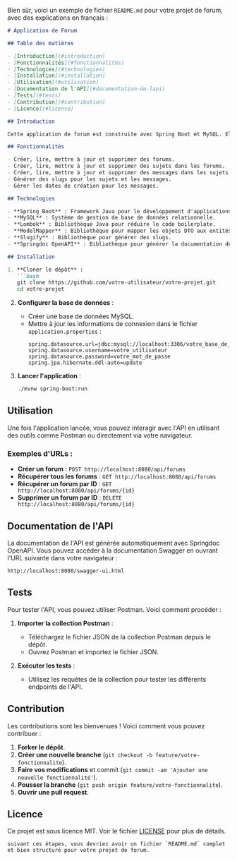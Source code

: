 Bien sûr, voici un exemple de fichier `README.md` pour votre projet de forum, avec des explications en français :

```markdown
# Application de Forum

## Table des matières

- [Introduction](#introduction)
- [Fonctionnalités](#fonctionnalités)
- [Technologies](#technologies)
- [Installation](#installation)
- [Utilisation](#utilisation)
- [Documentation de l'API](#documentation-de-lapi)
- [Tests](#tests)
- [Contribution](#contribution)
- [Licence](#licence)

## Introduction

Cette application de forum est construite avec Spring Boot et MySQL. Elle permet aux utilisateurs de créer des forums, des sujets et des messages. L'application fournit une API RESTful pour interagir avec le forum.

## Fonctionnalités

- Créer, lire, mettre à jour et supprimer des forums.
- Créer, lire, mettre à jour et supprimer des sujets dans les forums.
- Créer, lire, mettre à jour et supprimer des messages dans les sujets.
- Générer des slugs pour les sujets et les messages.
- Gérer les dates de création pour les messages.

## Technologies

- **Spring Boot** : Framework Java pour le développement d'applications web.
- **MySQL** : Système de gestion de base de données relationnelle.
- **Lombok** : Bibliothèque Java pour réduire le code boilerplate.
- **ModelMapper** : Bibliothèque pour mapper les objets DTO aux entités.
- **Slugify** : Bibliothèque pour générer des slugs.
- **Springdoc OpenAPI** : Bibliothèque pour générer la documentation de l'API.

## Installation

1. **Cloner le dépôt** :
   ```bash
   git clone https://github.com/votre-utilisateur/votre-projet.git
   cd votre-projet
   ```

2. **Configurer la base de données** :
    - Créer une base de données MySQL.
    - Mettre à jour les informations de connexion dans le fichier `application.properties` :
      ```properties
      spring.datasource.url=jdbc:mysql://localhost:3306/votre_base_de_donnees
      spring.datasource.username=votre_utilisateur
      spring.datasource.password=votre_mot_de_passe
      spring.jpa.hibernate.ddl-auto=update
      ```

3. **Lancer l'application** :
   ```bash
   ./mvnw spring-boot:run
   ```

## Utilisation

Une fois l'application lancée, vous pouvez interagir avec l'API en utilisant des outils comme Postman ou directement via votre navigateur.

### Exemples d'URLs :

- **Créer un forum** : `POST http://localhost:8080/api/forums`
- **Récupérer tous les forums** : `GET http://localhost:8080/api/forums`
- **Récupérer un forum par ID** : `GET http://localhost:8080/api/forums/{id}`
- **Supprimer un forum par ID** : `DELETE http://localhost:8080/api/forums/{id}`

## Documentation de l'API

La documentation de l'API est générée automatiquement avec Springdoc OpenAPI. Vous pouvez accéder à la documentation Swagger en ouvrant l'URL suivante dans votre navigateur :

```
http://localhost:8080/swagger-ui.html
```

## Tests

Pour tester l'API, vous pouvez utiliser Postman. Voici comment procéder :

1. **Importer la collection Postman** :
    - Téléchargez le fichier JSON de la collection Postman depuis le dépôt.
    - Ouvrez Postman et importez le fichier JSON.

2. **Exécuter les tests** :
    - Utilisez les requêtes de la collection pour tester les différents endpoints de l'API.

## Contribution

Les contributions sont les bienvenues ! Voici comment vous pouvez contribuer :

1. **Forker le dépôt**.
2. **Créer une nouvelle branche** (`git checkout -b feature/votre-fonctionnalite`).
3. **Faire vos modifications** et commit (`git commit -am 'Ajouter une nouvelle fonctionnalité'`).
4. **Pousser la branche** (`git push origin feature/votre-fonctionnalite`).
5. **Ouvrir une pull request**.

## Licence

Ce projet est sous licence MIT. Voir le fichier [LICENSE](LICENSE) pour plus de détails.
```
suivant ces étapes, vous devriez avoir un fichier `README.md` complet et bien structuré pour votre projet de forum.